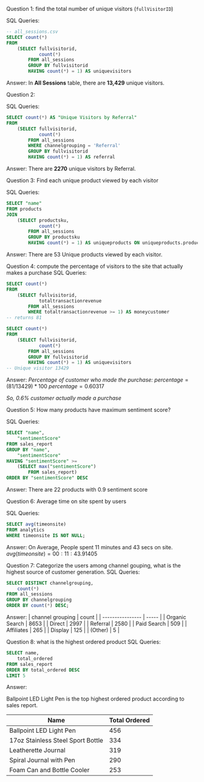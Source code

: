 Question 1: find the total number of unique visitors (`fullVisitorID`)

SQL Queries:
```sql
-- all_sessions.csv
SELECT count(*)
FROM
	(SELECT fullvisitorid,
			count(*)
		FROM all_sessions
		GROUP BY fullvisitorid
		HAVING count(*) = 1) AS uniquevisitors

```

Answer: 
In **All Sessions** table, there are **13,429** unique visitors.


Question 2: 

SQL Queries:
```sql
SELECT count(*) AS "Unique Visitors by Referral"
FROM
	(SELECT fullvisitorid,
			count(*)
		FROM all_sessions
		WHERE channelgrouping = 'Referral'
		GROUP BY fullvisitorid
		HAVING count(*) = 1) AS referral
```
Answer:
There are **2270** unique visitors by Referral.


Question 3: 
 Find each unique product viewed by each visitor
 
SQL Queries:
```sql
SELECT "name"
FROM products
JOIN
	(SELECT productsku,
			count(*)
		FROM all_sessions
		GROUP BY productsku
		HAVING count(*) = 1) AS uniqueproducts ON uniqueproducts.productsku = products."SKU";
```
Answer:
There are 53 Unique products viewed by each visitor.


Question 4: 
compute the percentage of visitors to the site that actually makes a purchase
SQL Queries:
```sql
SELECT count(*)
FROM
	(SELECT fullvisitorid,
			totaltransactionrevenue
		FROM all_sessions
		WHERE totaltransactionrevenue >= 1) AS moneycustomer 
-- returns 81

SELECT count(*)
FROM
	(SELECT fullvisitorid,
			count(*)
		FROM all_sessions
		GROUP BY fullvisitorid
		HAVING count(*) = 1) AS uniquevisitors 
-- Unique visitor 13429
```
Answer:
*Percentage of customer who made the purchase:*
$percentage = (81/13429)*100$
$percentage=0.60317$

*So, 0.6% customer actually made a purchase*


Question 5: 
How many products have maximum sentiment score?

SQL Queries:
```sql
SELECT "name",
	"sentimentScore"
FROM sales_report
GROUP BY "name",
	"sentimentScore"
HAVING "sentimentScore" >=
	(SELECT max("sentimentScore")
		FROM sales_report)
ORDER BY "sentimentScore" DESC
```
Answer:
There are 22 products with 0.9 sentiment score

Question 6: 
Average time on site spent by users

SQL Queries:
```sql
SELECT avg(timeonsite)
FROM analytics
WHERE timeonsite IS NOT NULL;
```
Answer:
On Average, People spent 11 minutes and 43 secs on site.
$avg(timeonsite) = 00:11:43.91405$


Question 7: 
Categorize the users among channel gouping, what is the highest source of customer generation.
SQL Queries:
```sql
SELECT DISTINCT channelgrouping,
	count(*)
FROM all_sessions
GROUP BY channelgrouping
ORDER BY count(*) DESC;
```
Answer:
| channel grouping | count |
| ---------------- | ----- |
| Organic Search   | 8653  |
| Direct           | 2997  |
| Referral         | 2580  |
| Paid Search      | 509   |
| Affiliates       | 265   |
| Display          | 125   |
| (Other)          | 5      |

Question 8: 
what is the highest ordered product
SQL Queries:

```sql
SELECT name,
	total_ordered
FROM sales_report
ORDER BY total_ordered DESC
LIMIT 5
```

Answer:

Ballpoint LED Light Pen is the top highest ordered product according to sales report.

| Name                              | Total Ordered |
| --------------------------------- | ------------- |
| Ballpoint LED Light Pen           | 456           |
| 17oz Stainless Steel Sport Bottle | 334           |
| Leatherette Journal               | 319           |
| Spiral Journal with Pen           | 290           |
| Foam Can and Bottle Cooler        | 253              |
